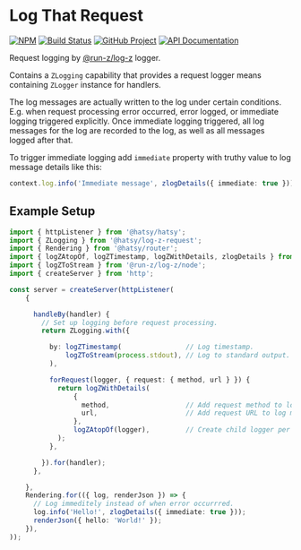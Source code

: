 Log That Request
================

[![NPM][npm-image]][npm-url]
[![Build Status][build-status-img]][build-status-link]
[![GitHub Project][github-image]][github-url]
[![API Documentation][api-docs-image]][API documentation]

Request logging by [@run-z/log-z] logger.

Contains a `ZLogging` capability that provides a request logger means containing `ZLogger` instance for handlers.

The log messages are actually written to the log under certain conditions. E.g. when request processing error
occurred, error logged, or immediate logging triggered explicitly. Once immediate logging triggered, all log
messages for the log are recorded to the log, as well as all messages logged after that.

To trigger immediate logging add `immediate` property with truthy value to log message details like this:
```typescript
context.log.info('Immediate message', zlogDetails({ immediate: true }));
```

[npm-image]: https://img.shields.io/npm/v/@hatsy/log-z-request.svg?logo=npm
[npm-url]: https://www.npmjs.com/package/@hatsy/log-z-request
[build-status-img]: https://github.com/hatsyjs/log-z-request/workflows/Build/badge.svg
[build-status-link]: https://github.com/hatsyjs/log-z-request/actions?query=workflow:Build
[github-image]: https://img.shields.io/static/v1?logo=github&label=GitHub&message=project&color=informational
[github-url]: https://github.com/hatsyjs/log-z-request
[api-docs-image]: https://img.shields.io/static/v1?logo=typescript&label=API&message=docs&color=informational
[API documentation]: https://hatsyjs.github.io/log-z-request

[@run-z/log-z]: https://www.npmjs.com/package/@run-z/log-z


Example Setup
-------------

```typescript
import { httpListener } from '@hatsy/hatsy';
import { ZLogging } from '@hatsy/log-z-request';
import { Rendering } from '@hatsy/router';
import { logZAtopOf, logZTimestamp, logZWithDetails, zlogDetails } from '@run-z/log-z';
import { logZToStream } from '@run-z/log-z/node';
import { createServer } from 'http';

const server = createServer(httpListener(
    {

      handleBy(handler) {
        // Set up logging before request processing.
        return ZLogging.with({

          by: logZTimestamp(                // Log timestamp.
              logZToStream(process.stdout), // Log to standard output.
          ),

          forRequest(logger, { request: { method, url } }) {
            return logZWithDetails(
                {
                  method,                   // Add request method to log message details.
                  url,                      // Add request URL to log message details. 
                },
                logZAtopOf(logger),         // Create child logger per request.
            );
          },

        }).for(handler);
      },

    },
    Rendering.for(({ log, renderJson }) => {
      // Log immeditely instead of when error occurrred.
      log.info('Hello!', zlogDetails({ immediate: true }));
      renderJson({ hello: 'World!' });      
    }),
));
```
